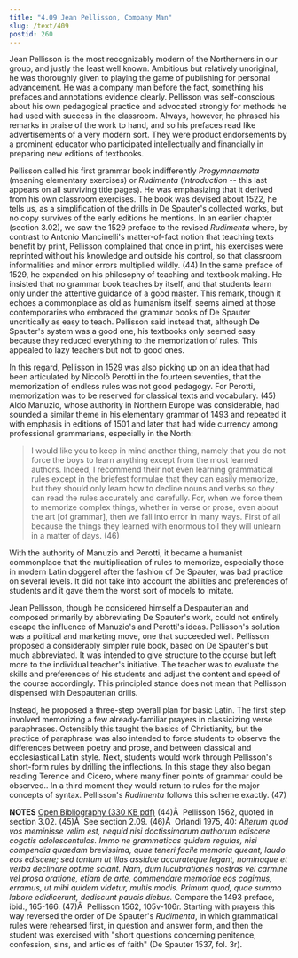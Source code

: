 ```yaml
---
title: "4.09 Jean Pellisson, Company Man"
slug: /text/409
postid: 260
---
```

Jean Pellisson is the most recognizably modern of the Northerners in our group, and justly the least well known. Ambitious but relatively unoriginal, he was thoroughly given to playing the game of publishing for personal advancement. He was a company man before the fact, something his prefaces and annotations evidence clearly. Pellisson was self-conscious about his own pedagogical practice and advocated strongly for methods he had used with success in the classroom. Always, however, he phrased his remarks in praise of the work to hand, and so his prefaces read like advertisements of a very modern sort. They were product endorsements by a prominent educator who participated intellectually and financially in preparing new editions of textbooks.

Pellisson called his first grammar book indifferently <em>Progymnasmata</em> (meaning elementary exercises) or <em>Rudimenta</em> (<em>Introduction</em> -- this last appears on all surviving title pages). He was emphasizing that it derived from his own classroom exercises. The book was devised about 1522, he tells us, as a simplification of the drills in De Spauter's collected works, but no copy survives of the early editions he mentions. In an earlier chapter (section 3.02), we saw the 1529 preface to the revised <em>Rudimenta</em> where, by contrast to Antonio Mancinelli's matter-of-fact notion that teaching texts benefit by print, Pellisson complained that once in print, his exercises were reprinted without his knowledge and outside his control, so that classroom informalities and minor errors multiplied wildly. (44) In the same preface of 1529, he expanded on his philosophy of teaching and textbook making. He insisted that no grammar book teaches by itself, and that students learn only under the attentive guidance of a good master. This remark, though it echoes a commonplace as old as humanism itself, seems aimed at those contemporaries who embraced the grammar books of De Spauter uncritically as easy to teach. Pellisson said instead that, although De Spauter's system was a good one, his textbooks only seemed easy because they reduced everything to the memorization of rules. This appealed to lazy teachers but not to good ones.

In this regard, Pellisson in 1529 was also picking up on an idea that had been articulated by Niccolò Perotti in the fourteen seventies, that the memorization of endless rules was not good pedagogy. For Perotti, memorization was to be reserved for classical texts and vocabulary. (45) Aldo Manuzio, whose authority in Northern Europe was considerable, had sounded a similar theme in his elementary grammar of 1493 and repeated it with emphasis in editions of 1501 and later that had wide currency among professional grammarians, especially in the North:
<blockquote>I would like you to keep in mind another thing, namely that you do not force the boys to learn anything except from the most learned authors. Indeed, I recommend their not even learning grammatical rules except in the briefest formulae that they can easily memorize, but they should only learn how to decline nouns and verbs so they can read the rules accurately and carefully. For, when we force them to memorize complex things, whether in verse or prose, even about the art [of grammar], then we fall into error in many ways. First of all because the things they learned with enormous toil they will unlearn in a matter of days. (46)</blockquote>
With the authority of Manuzio and Perotti, it became a humanist commonplace that the multiplication of rules to memorize, especially those in modern Latin doggerel after the fashion of De Spauter, was bad practice on several levels. It did not take into account the abilities and preferences of students and it gave them the worst sort of models to imitate.

Jean Pellisson, though he considered himself a Despauterian and composed primarily by abbreviating De Spauter's work, could not entirely escape the influence of Manuzio's and Perotti's ideas. Pellisson's solution was a political and marketing move, one that succeeded well. Pellisson proposed a considerably simpler rule book, based on De Spauter's but much abbreviated. It was intended to give structure to the course but left more to the individual teacher's initiative. The teacher was to evaluate the skills and preferences of his students and adjust the content and speed of the course accordingly. This principled stance does not mean that Pellisson dispensed with Despauterian drills.

Instead, he proposed a three-step overall plan for basic Latin. The first step involved memorizing a few already-familiar prayers in classicizing verse paraphrases. Ostensibly this taught the basics of Christianity, but the practice of paraphrase was also intended to force students to observe the differences between poetry and prose, and between classical and ecclesiastical Latin style. Next, students would work through Pellisson's short-form rules by drilling the inflections. In this stage they also began reading Terence and Cicero, where many finer points of grammar could be observed.. In a third moment they would return to rules for the major concepts of syntax. Pellisson's <em>Rudimenta</em> follows this scheme exactly. (47)

<strong>NOTES</strong>
<a href="http://www.humanismforsale.org/bibliography.pdf" target="new">Open Bibliography (330 KB pdf)</a>
(44)Â  Pellisson 1562, quoted in section 3.02.
(45)Â  See section 2.09.
(46)Â  Orlandi 1975, 40: <em>Alterum quod vos meminisse velim est, nequid nisi doctissimorum authorum ediscere cogatis adolescentulos. Immo ne grammaticas quidem regulas, nisi compendia quaedam brevissima, quae teneri facile memoria queant, laudo eos ediscere; sed tantum ut illas assidue accurateque legant, nominaque et verba declinare optime sciant. Nam, dum lucubrationes nostras vel carmine vel prosa oratione, etiam de arte, commendare memoriae eos cogimus, erramus, ut mihi quidem videtur, multis modis. Primum quod, quae summo labore edidicerunt, dediscunt paucis diebus.</em> Compare the 1493 preface, ibid., 165-166.
(47)Â  Pellisson 1562, 105v-106r. Starting with prayers this way reversed the order of De Spauter's <em>Rudimenta</em>, in which grammatical rules were rehearsed first, in question and answer form, and then the student was exercised with "short questions concerning penitence, confession, sins, and articles of faith" (De Spauter 1537, fol. 3r).
